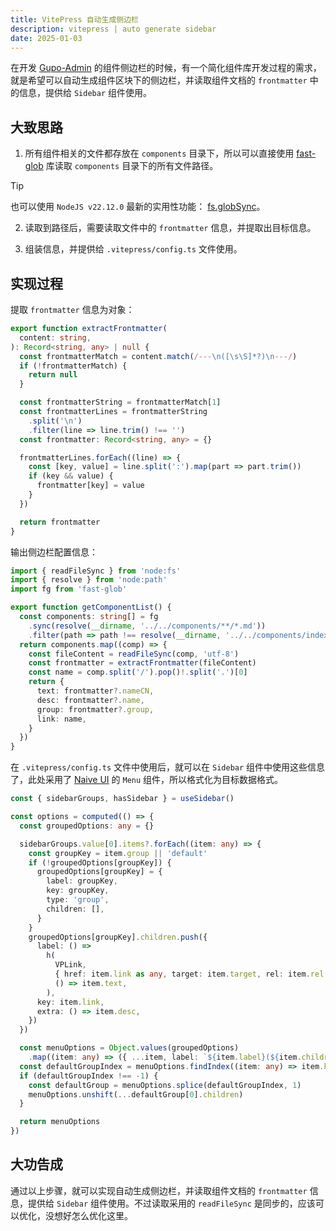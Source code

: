 ```yaml
---
title: VitePress 自动生成侧边栏
description: vitepress | auto generate sidebar
date: 2025-01-03
---
```


在开发 [Gupo-Admin](https://demo.group-ds.com/dev-business-kits-docs/components/) 的组件侧边栏的时候，有一个简化组件库开发过程的需求，就是希望可以自动生成组件区块下的侧边栏，并读取组件文档的 `frontmatter` 中的信息，提供给 `Sidebar` 组件使用。

## 大致思路

1. 所有组件相关的文件都存放在 `components` 目录下，所以可以直接使用 [fast-glob](https://github.com/mrmlnc/fast-glob) 库读取 `components` 目录下的所有文件路径。

> [!TIP]
> 也可以使用 `NodeJS v22.12.0` 最新的实用性功能： [fs.globSync](https://nodejs.org/docs/v22.12.0/api/fs.html#fsglobsyncpattern-options)。

2. 读取到路径后，需要读取文件中的 `frontmatter` 信息，并提取出目标信息。

3. 组装信息，并提供给 `.vitepress/config.ts` 文件使用。

## 实现过程

提取 `frontmatter` 信息为对象：

```ts
export function extractFrontmatter(
  content: string,
): Record<string, any> | null {
  const frontmatterMatch = content.match(/---\n([\s\S]*?)\n---/)
  if (!frontmatterMatch) {
    return null
  }

  const frontmatterString = frontmatterMatch[1]
  const frontmatterLines = frontmatterString
    .split('\n')
    .filter(line => line.trim() !== '')
  const frontmatter: Record<string, any> = {}

  frontmatterLines.forEach((line) => {
    const [key, value] = line.split(':').map(part => part.trim())
    if (key && value) {
      frontmatter[key] = value
    }
  })

  return frontmatter
}
```

输出侧边栏配置信息：

```ts
import { readFileSync } from 'node:fs'
import { resolve } from 'node:path'
import fg from 'fast-glob'

export function getComponentList() {
  const components: string[] = fg
    .sync(resolve(__dirname, '../../components/**/*.md'))
    .filter(path => path !== resolve(__dirname, '../../components/index.md'))
  return components.map((comp) => {
    const fileContent = readFileSync(comp, 'utf-8')
    const frontmatter = extractFrontmatter(fileContent)
    const name = comp.split('/').pop()!.split('.')[0]
    return {
      text: frontmatter?.nameCN,
      desc: frontmatter?.name,
      group: frontmatter?.group,
      link: name,
    }
  })
}
```

在 `.vitepress/config.ts` 文件中使用后，就可以在 `Sidebar` 组件中使用这些信息了，此处采用了 [Naive UI](https://www.naiveui.com/zh-CN/os-theme/components/menu) 的 `Menu` 组件，所以格式化为目标数据格式。

```ts
const { sidebarGroups, hasSidebar } = useSidebar()

const options = computed(() => {
  const groupedOptions: any = {}

  sidebarGroups.value[0].items?.forEach((item: any) => {
    const groupKey = item.group || 'default'
    if (!groupedOptions[groupKey]) {
      groupedOptions[groupKey] = {
        label: groupKey,
        key: groupKey,
        type: 'group',
        children: [],
      }
    }
    groupedOptions[groupKey].children.push({
      label: () =>
        h(
          VPLink,
          { href: item.link as any, target: item.target, rel: item.rel },
          () => item.text,
        ),
      key: item.link,
      extra: () => item.desc,
    })
  })

  const menuOptions = Object.values(groupedOptions)
    .map((item: any) => ({ ...item, label: `${item.label}(${item.children.length})` }))
  const defaultGroupIndex = menuOptions.findIndex((item: any) => item.key === 'default' && item.type === 'group')
  if (defaultGroupIndex !== -1) {
    const defaultGroup = menuOptions.splice(defaultGroupIndex, 1)
    menuOptions.unshift(...defaultGroup[0].children)
  }

  return menuOptions
})
```

## 大功告成

通过以上步骤，就可以实现自动生成侧边栏，并读取组件文档的 `frontmatter` 信息，提供给 `Sidebar` 组件使用。不过读取采用的 `readFileSync` 是同步的，应该可以优化，没想好怎么优化这里。
